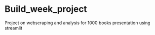 # Build_week_project
 Project on webscraping and analysis for 1000 books
 presentation using streamlit
